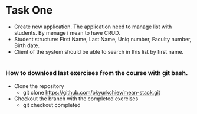 # Task One

* Create new application. The application need to manage list with students. By menage i mean to have CRUD.
* Student structure: First Name, Last Name, Uniq number, Faculty number, Birth date.
* Client of the system should be able to search in this list by first name.

#
### How to download last exercises from the course with git bash.

* Clone the repository
  * git clone https://github.com/pkyurkchiev/mean-stack.git
* Checkout the branch with the completed exercises
  * git checkout completed
